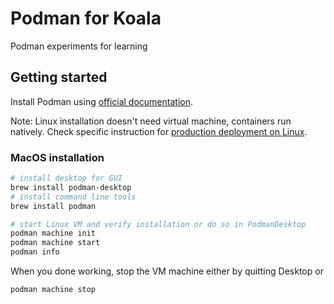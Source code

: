 # Podman for Koala
Podman experiments for learning


## Getting started
Install Podman using [official documentation](https://podman.io/docs/installation).

Note: Linux installation doesn't need virtual machine, containers run natively. Check specific instruction for [production deployment on Linux](https://podman.io/docs/installation#installing-on-linux).


### MacOS installation
```bash
# install desktop for GUI
brew install podman-desktop
# install command line tools
brew install podman

# start Linux VM and verify installation or do so in PodmanDesktop
podman machine init
podman machine start
podman info
```

When you done working, stop the VM machine either by quitting Desktop or
```bash
podman machine stop
```
